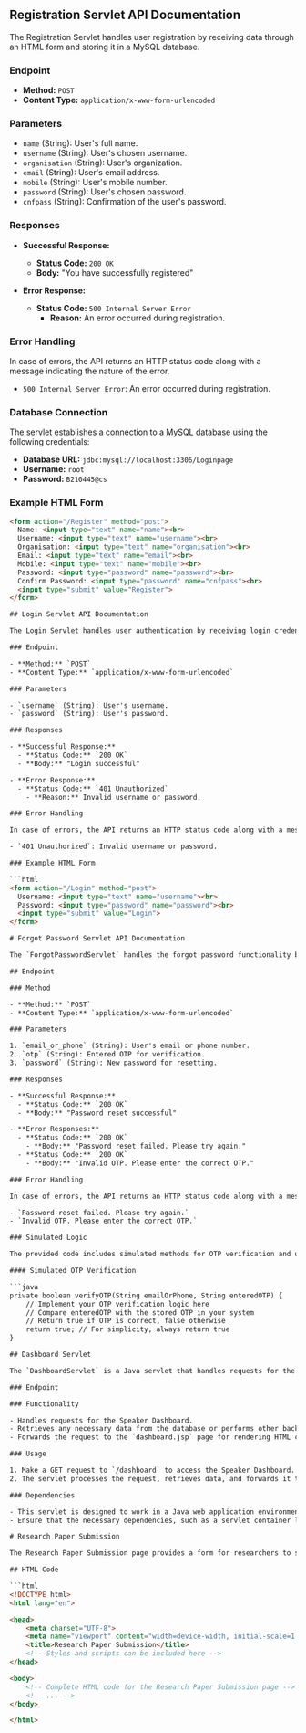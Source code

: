 

## Registration Servlet API Documentation

The Registration Servlet handles user registration by receiving data through an HTML form and storing it in a MySQL database.

### Endpoint

- **Method:** `POST`
- **Content Type:** `application/x-www-form-urlencoded`

### Parameters

- `name` (String): User's full name.
- `username` (String): User's chosen username.
- `organisation` (String): User's organization.
- `email` (String): User's email address.
- `mobile` (String): User's mobile number.
- `password` (String): User's chosen password.
- `cnfpass` (String): Confirmation of the user's password.

### Responses

- **Successful Response:**
  - **Status Code:** `200 OK`
  - **Body:** "You have successfully registered"

- **Error Response:**
  - **Status Code:** `500 Internal Server Error`
    - **Reason:** An error occurred during registration.

### Error Handling

In case of errors, the API returns an HTTP status code along with a message indicating the nature of the error.

- `500 Internal Server Error`: An error occurred during registration.

### Database Connection

The servlet establishes a connection to a MySQL database using the following credentials:

- **Database URL:** `jdbc:mysql://localhost:3306/Loginpage`
- **Username:** `root`
- **Password:** `B210445@cs`

### Example HTML Form

```html
<form action="/Register" method="post">
  Name: <input type="text" name="name"><br>
  Username: <input type="text" name="username"><br>
  Organisation: <input type="text" name="organisation"><br>
  Email: <input type="text" name="email"><br>
  Mobile: <input type="text" name="mobile"><br>
  Password: <input type="password" name="password"><br>
  Confirm Password: <input type="password" name="cnfpass"><br>
  <input type="submit" value="Register">
</form>

## Login Servlet API Documentation

The Login Servlet handles user authentication by receiving login credentials through an HTML form.

### Endpoint

- **Method:** `POST`
- **Content Type:** `application/x-www-form-urlencoded`

### Parameters

- `username` (String): User's username.
- `password` (String): User's password.

### Responses

- **Successful Response:**
  - **Status Code:** `200 OK`
  - **Body:** "Login successful"

- **Error Response:**
  - **Status Code:** `401 Unauthorized`
    - **Reason:** Invalid username or password.

### Error Handling

In case of errors, the API returns an HTTP status code along with a message indicating the nature of the error.

- `401 Unauthorized`: Invalid username or password.

### Example HTML Form

```html
<form action="/Login" method="post">
  Username: <input type="text" name="username"><br>
  Password: <input type="password" name="password"><br>
  <input type="submit" value="Login">
</form>

# Forgot Password Servlet API Documentation

The `ForgotPasswordServlet` handles the forgot password functionality by receiving user input, simulating OTP verification, and updating the password in a simulated database. Below is the API documentation for this servlet.

## Endpoint

### Method

- **Method:** `POST`
- **Content Type:** `application/x-www-form-urlencoded`

### Parameters

1. `email_or_phone` (String): User's email or phone number.
2. `otp` (String): Entered OTP for verification.
3. `password` (String): New password for resetting.

### Responses

- **Successful Response:**
  - **Status Code:** `200 OK`
  - **Body:** "Password reset successful"

- **Error Responses:**
  - **Status Code:** `200 OK`
    - **Body:** "Password reset failed. Please try again."
  - **Status Code:** `200 OK`
    - **Body:** "Invalid OTP. Please enter the correct OTP."

### Error Handling

In case of errors, the API returns an HTTP status code along with a message indicating the nature of the error.

- `Password reset failed. Please try again.`
- `Invalid OTP. Please enter the correct OTP.`

### Simulated Logic

The provided code includes simulated methods for OTP verification and updating the password in the database. Replace these methods with your actual logic for OTP verification and database interaction.

#### Simulated OTP Verification

```java
private boolean verifyOTP(String emailOrPhone, String enteredOTP) {
    // Implement your OTP verification logic here
    // Compare enteredOTP with the stored OTP in your system
    // Return true if OTP is correct, false otherwise
    return true; // For simplicity, always return true
}

## Dashboard Servlet

The `DashboardServlet` is a Java servlet that handles requests for the Speaker Dashboard. It processes GET requests, retrieves necessary data from the database, and forwards the request to the `dashboard.jsp` page for rendering the HTML content.

### Endpoint

### Functionality

- Handles requests for the Speaker Dashboard.
- Retrieves any necessary data from the database or performs other backend logic.
- Forwards the request to the `dashboard.jsp` page for rendering HTML content.

### Usage

1. Make a GET request to `/dashboard` to access the Speaker Dashboard.
2. The servlet processes the request, retrieves data, and forwards it to the `dashboard.jsp` page.

### Dependencies

- This servlet is designed to work in a Java web application environment.
- Ensure that the necessary dependencies, such as a servlet container like Apache Tomcat, are properly configured.

# Research Paper Submission

The Research Paper Submission page provides a form for researchers to submit their research papers. Below is the HTML and Java code for implementing the backend logic of this page.

## HTML Code

```html
<!DOCTYPE html>
<html lang="en">

<head>
    <meta charset="UTF-8">
    <meta name="viewport" content="width=device-width, initial-scale=1.0">
    <title>Research Paper Submission</title>
    <!-- Styles and scripts can be included here -->
</head>

<body>
    <!-- Complete HTML code for the Research Paper Submission page -->
    <!-- ... -->
</body>

</html>
